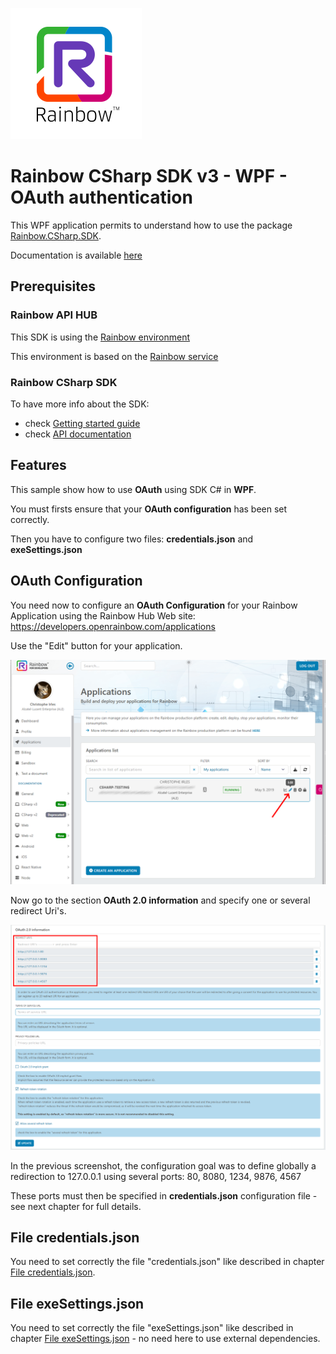 ![Rainbow](./../../../logo_rainbow.png)

# Rainbow CSharp SDK v3 - WPF - OAuth authentication

This WPF application permits to understand how to use the package [Rainbow.CSharp.SDK](https://www.nuget.org/packages/Rainbow.CSharp.SDK).

Documentation is available [here](https://developers.openrainbow.com/doc/sdk/csharp/core/lts/guides/001_getting_started)

## Prerequisites

### Rainbow API HUB

This SDK is using the [Rainbow environment](https://developers.openrainbow.com/)
 
This environment is based on the [Rainbow service](https://www.openrainbow.com/) 

### Rainbow CSharp SDK

To have more info about the SDK:
- check [Getting started guide](https://developers.openrainbow.com/doc/sdk/csharp/core/lts/guides/001_getting_started)
- check [API documentation](https://developers.openrainbow.com/doc/sdk/csharp/core/lts/api/Rainbow.Application)

## Features

This sample show how to use **OAuth** using SDK C# in **WPF**.

You must firsts ensure that your **OAuth configuration** has been set correctly.

Then you have to configure two files: **credentials.json** and **exeSettings.json**

## OAuth Configuration

You need now to configure an **OAuth Configuration** for your Rainbow Application using the Rainbow Hub Web site: https://developers.openrainbow.com/applications

Use the "Edit" button for your application.

![RbApplicationEdit](../../../images/RbApplicationEdit.png)

Now go to the section **OAuth 2.0 information** and specify one or several redirect Uri's.

![RbApplicationSSOConfig](../../../images/RbApplicationOAuthConfig.png)

In the previous screenshot, the configuration goal was to define globally a redirection to 127.0.0.1 using several ports: 80, 8080, 1234, 9876, 4567

These ports must then be specified in **credentials.json** configuration file - see next chapter for full details.

## File credentials.json

You need to set correctly the file "credentials.json" like described in chapter [File credentials.json](./../../ConfigurationFiles.md#credentials.json).

## File exeSettings.json

You need to set correctly the file "exeSettings.json" like described in chapter [File exeSettings.json](./../../ConfigurationFiles.md#exeSettings.json) - no need here to use external dependencies.

